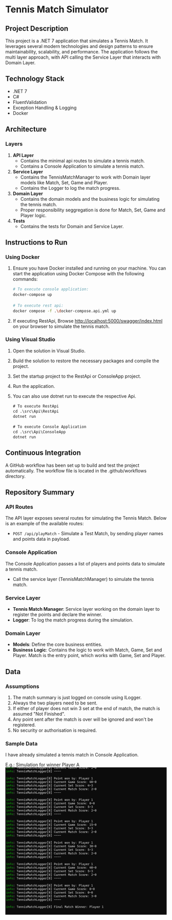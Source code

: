 # Tennis Match Simulator

## Project Description

This project is a .NET 7 application that simulates a Tennis Match. It leverages several modern technologies and design patterns to ensure maintainability, scalability, and performance. The application follows the multi layer approach, with API calling the Service Layer that interacts with Domain Layer.

## Technology Stack

- .NET 7
- C#
- FluentValidation
- Exception Handling & Logging
- Docker

## Architecture

### Layers

1. **API Layer**
    - Contains the minimal api routes to simulate a tennis match.
    - Contains a Console Application to simulate a tennis match.
2. **Service Layer**
    - Contains the TennisMatchManager to work with Domain layer models like Match, Set, Game and Player.
    - Contains the Logger to log the match progress.
3. **Domain Layer**
    - Contains the domain models and the business logic for simulating the tennis match.
    - Proper responsibility seggregation is done for Match, Set, Game and Player logic.
4. **Tests**
    - Contains the tests for Domain and Service Layer.

## Instructions to Run

### Using Docker

1. Ensure you have Docker installed and running on your machine. You can start the application using Docker Compose with the following commands:

   ```bash
   # To execute console application:
   docker-compose up

   # To execute rest api:
   docker compose -f .\docker-compose.api.yml up
   ```
2. If executing RestApi, Browse [http://localhost:5000/swagger/index.html](http://localhost:5000/swagger/index.html) on your browser to simulate the tennis match.

### Using Visual Studio
1. Open the solution in Visual Studio.
2. Build the solution to restore the necessary packages and compile the project.
3. Set the startup project to the RestApi or ConsoleApp project.
4. Run the application.
5. You can also use dotnet run to execute the respective Api.

    ```
    # To execute RestApi
    cd .\src\Api\RestApi
    dotnet run

    # To execute Console Application
    cd .\src\Api\ConsoleApp
    dotnet run
    ```

## Continuous Integration

A GitHub workflow has been set up to build and test the project automatically. The workflow file is located in the .github/workflows directory.

## Repository Summary

### API Routes

The API layer exposes several routes for simulating the Tennis Match. Below is an example of the available routes:

- `POST /api/playMatch` - Simulate a Test Match, by sending player names and points data in payload.

### Console Application

The Console Application passes a list of players and points data to simulate a tennis match. 

- Call the service layer (TennisMatchManager) to simulate the tennis match.

### Service Layer

- **Tennis Match Manager**: Service layer working on the domain layer to register the points and declare the winner.
- **Logger**: To log the match progress during the simulation.

### Domain Layer

- **Models**: Define the core business entities.
- **Business Logic**: Contains the logic to work with Match, Game, Set and Player. Match is the entry point, which works with Game, Set and Player.

## Data

### Assumptions
1. The match summary is just logged on console using ILogger.
2. Always the two players need to be sent.
3. If either of player does not win 3 set at the end of match, the match is assumed "Not Finished".
4. Any point sent after the match is over will be ignored and won't be registered.
5. No security or authorisation is required.

### Sample Data
I have already simulated a tennis match in Console Application.

E.g.: Simulation for winner Player A
![Simulation for winner Player A](./resources/log.png)
